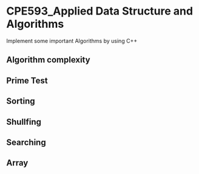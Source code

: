 # CPE593_Applied Data Structure and Algorithms
Implement some important Algorithms by using C++

## Algorithm complexity

## Prime Test

## Sorting

## Shullfing

## Searching

## Array
